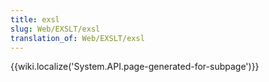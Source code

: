 ```yaml
---
title: exsl
slug: Web/EXSLT/exsl
translation_of: Web/EXSLT/exsl
---
```

<p>{{wiki.localize('System.API.page-generated-for-subpage')}}</p>
